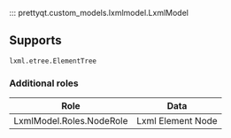 ::: prettyqt.custom_models.lxmlmodel.LxmlModel

## Supports

`lxml.etree.ElementTree`

### Additional roles

| Role                     | Data              |
| -------------------------|-------------------|
| LxmlModel.Roles.NodeRole | Lxml Element Node |
